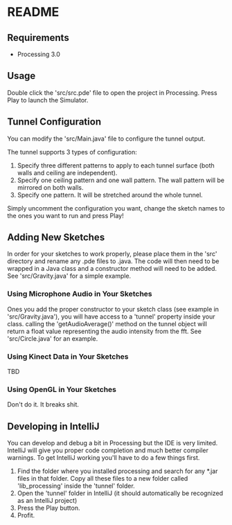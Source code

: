 # README


## Requirements

 - Processing 3.0


## Usage

Double click the 'src/src.pde' file to open the project in Processing. Press Play to launch the Simulator.


## Tunnel Configuration

You can modify the 'src/Main.java' file to configure the tunnel output.

The tunnel supports 3 types of configuration:

1. Specify three different patterns to apply to each tunnel surface (both walls and ceiling are independent).
2. Specify one ceiling pattern and one wall pattern. The wall pattern will be mirrored on both walls.
3. Specify one pattern. It will be stretched around the whole tunnel.

Simply uncomment the configuration you want, change the sketch names to the ones you want to run and press Play!


## Adding New Sketches

In order for your sketches to work properly, please place them in the 'src'
directory and rename any .pde files to .java. The code will then need to be
wrapped in a Java class and a constructor method will need to be added. See
'src/Gravity.java' for a simple example.

### Using Microphone Audio in Your Sketches

Ones you add the proper constructor to your sketch class (see example in 'src/Gravity.java'),
you will have access to a 'tunnel' property inside your class. calling the 'getAudioAverage()'
method on the tunnel object will return a float value representing the audio intensity from the
fft. See 'src/Circle.java' for an example.


### Using Kinect Data in Your Sketches
TBD


### Using OpenGL in Your Sketches
Don't do it. It breaks shit.


## Developing in IntelliJ

You can develop and debug a bit in Processing but the IDE is very limited. IntelliJ will give you
proper code completion and much better compiler warnings. To get IntelliJ working you'll have to do
a few things first.

1. Find the folder where you installed processing and search for any *.jar files in that folder.
   Copy all these files to a new folder called 'lib_processing' inside the 'tunnel' folder.
2. Open the 'tunnel' folder in IntelliJ (it should automatically be recognized as an IntelliJ project)
3. Press the Play button.
4. Profit.
